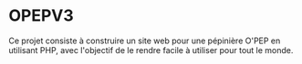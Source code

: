 # OPEPV3
Ce projet consiste à construire un site web pour une pépinière O'PEP en utilisant PHP, avec l'objectif de le rendre facile à utiliser pour tout le monde.
